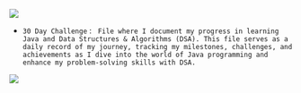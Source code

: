 <p>
 <img src="https://capsule-render.vercel.app/api?type=egg&height=150&color=0:069422,100:ecf542&text=DSA%20DIARY&fontAlign=48&fontAlignY=45&section=header&reversal=true&fontColor=033d13&stroke=0a6b06&strokeWidth=2&desc=-%20Aditi&descAlignY=75&descAlign=49&fontSize=60"/>
</p>

- `30 Day Challenge`  :   `` File where I document my progress in learning Java and Data Structures & Algorithms (DSA).
                             This file serves as a daily record of my journey, tracking my milestones, challenges, and
                             achievements as I dive into the world of Java programming and enhance my problem-solving
                             skills with DSA.``

  

<p>
 <img src="https://capsule-render.vercel.app/api?type=egg&height=150&color=0:069422,100:ecf542&fontAlign=48&fontAlignY=45&section=footer&reversal=true&fontColor=033d13&stroke=0a6b06&strokeWidth=2&descAlignY=75&descAlign=49&fontSize=60"/>
</p>
